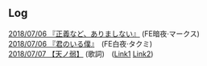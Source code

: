 ## Log

[2018/07/06 『正義など、ありましない』](20180706_seigi.html) (FE暗夜·マークス)　<br>
[2018/07/06 『君のいる僕』](20180706_kimi.html)　(FE白夜·タクミ) <br>
[2018/07/07 【天ノ弱】](20180707_ten.html) (歌詞)　([Link1](https://youtu.be/EoxRhxsTmNg) [Link2](https://www.bilibili.com/video/av7200271/)) <br>
